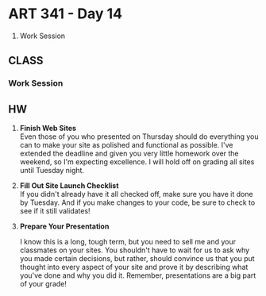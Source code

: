 ART 341 - Day 14
=======================

1. Work Session




CLASS
---------------------------------------

### Work Session




HW
---------------------------------------

1. **Finish Web Sites** 	
	Even those of you who presented on Thursday should do everything you can to make your site as polished and functional as possible. I've extended the deadline and given you very little homework over the weekend, so I'm expecting excellence. I will hold off on grading all sites until Tuesday night.

2. **Fill Out Site Launch Checklist** 	
	If you didn't already have it all checked off, make sure you have it done by Tuesday. And if you make changes to your code, be sure to check to see if it still validates!

3. **Prepare Your Presentation**

	I know this is a long, tough term, but you need to sell me and your classmates on your sites. You shouldn't have to wait for us to ask why you made certain decisions, but rather, should convince us that you put thought into every aspect of your site and prove it by describing what you've done and why you did it. Remember, presentations are a big part of your grade!

